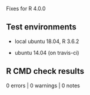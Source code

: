 Fixes for R 4.0.0

## Test environments
* local ubuntu 18.04, R 3.6.2

* ubuntu 14.04 (on travis-ci)

## R CMD check results

0 errors | 0 warnings | 0 notes

